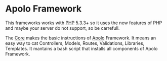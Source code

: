 # Apolo Framework

This frameworks works with [PHP](http://php.net) 5.3.3+ so it uses
the new features of PHP and maybe your server do not support, so be
carrefull.

The [Core](http://github.com/ApoloPHP/Core) makes the basic
instructions of [Apolo](http://github.com/ApoloPHP) Framework. It
means an easy way to cat Controllers, Models, Routes, Validations,
Libraries, Templates. It mantains a bash script that installs all
components of Apolo Framework.
